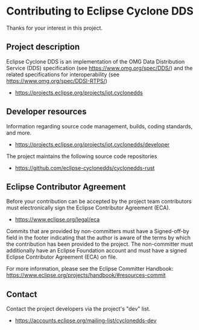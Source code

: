 # Contributing to Eclipse Cyclone DDS

Thanks for your interest in this project.

## Project description

Eclipse Cyclone DDS is an implementation of the OMG Data Distribution Service
(DDS) specification (see <https://www.omg.org/spec/DDS/>) and the related
specifications for interoperability (see <https://www.omg.org/spec/DDSI-RTPS/>)

* <https://projects.eclipse.org/projects/iot.cyclonedds>

## Developer resources

Information regarding source code management, builds, coding standards, and
more.

* <https://projects.eclipse.org/projects/iot.cyclonedds/developer>

The project maintains the following source code repositories

* <https://github.com/eclipse-cyclonedds/cyclonedds-rust>

## Eclipse Contributor Agreement

Before your contribution can be accepted by the project team contributors must
electronically sign the Eclipse Contributor Agreement (ECA).

* <https://www.eclipse.org/legal/eca>

Commits that are provided by non-committers must have a Signed-off-by field in
the footer indicating that the author is aware of the terms by which the
contribution has been provided to the project. The non-committer must
additionally have an Eclipse Foundation account and must have a signed Eclipse
Contributor Agreement (ECA) on file.

For more information, please see the Eclipse Committer Handbook:
<https://www.eclipse.org/projects/handbook/#resources-commit>

## Contact

Contact the project developers via the project's "dev" list.

* <https://accounts.eclipse.org/mailing-list/cyclonedds-dev>
